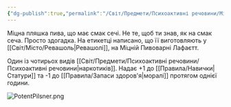 ```yaml
---
{"dg-publish":true,"permalink":"/Світ/Предмети/Психоактивні речовини/Міцний Пільзнер/"}
---
```


Міцна пляшка пива, що має смак сечі. Не те, щоб ти знав, як на смак сеча. Просто здогадка. На етикетці написано, що її виготовляють у [[Світ/Місто/Ревашоль\|Ревашолі]], на Міцній Пивоварні Лафаєтт.

Один із чотирьох видів [[Світ/Предмети/Психоактивні речовини/Психоактивні речовини\|наркотиків]]. Надає +1 до [[Правила/Навички\|Статури]] та -1 до [[Правила/Запаси здоров'я\|моралі]] протягом однієї години.

![PotentPilsner.png](/img/user/imgs/PotentPilsner.png)